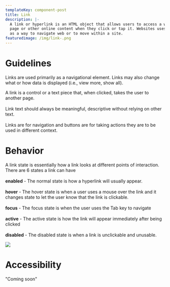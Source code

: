 ```yaml
---
templateKey: component-post
title: Link
description: |-
  A link or hyperlink is an HTML object that allows users to access a web
  page or other online content when they click or tap it. Websites uses links
  as a way to navigate web or to move within a site.
featuredimage: /img/link-.png
---
```

# **Guidelines**

Links are used primarily as a navigational element. Links may also change what or how data is displayed (i.e., view more, show all).

A link is a control or a text piece that, when clicked, takes the user to another page.\
\
Link text should always be meaningful, descriptive without relying on other text.\
\
Links are for navigation and buttons are for taking actions they are to be used in different context.

# **Behavior**

A link state is essentially how a link looks at different points of interaction.\
There are 6 states a link can have\
\
**enabled** - The normal state is how a hyperlink will usually appear.\
\
**hover** - The hover state is when a user uses a mouse over the link and it\
changes state to let the user know that the link is clickable.\
\
**focus** - The focus state is when the user uses the Tab key to navigate\
\
**active** - The active state is how the link will appear immediately after being\
clicked\
\
**disabled** - The disabled state is when a link is unclickable and unusable.

![](/img/link-states.png)

# **Accessibility**

"Coming soon"